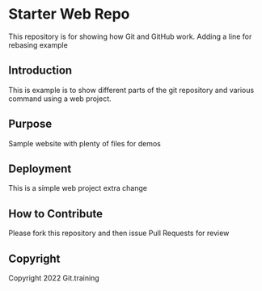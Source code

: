 # Starter Web Repo

This repository is for showing how Git and GitHub work. Adding a line for rebasing example

## Introduction

This is example is to show different parts of the git repository and various command using a web project.

## Purpose

Sample website with plenty of files for demos


## Deployment
This is a simple web project
extra change


## How to Contribute

Please fork this repository and then issue Pull Requests for review

## Copyright

Copyright 2022 Git.training